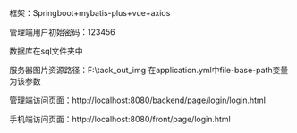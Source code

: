 框架：Springboot+mybatis-plus+vue+axios

管理端用户初始密码：123456

数据库在sql文件夹中

服务器图片资源路径：F:\tack_out_img      在application.yml中file-base-path变量为该参数

管理端访问页面：http://localhost:8080/backend/page/login/login.html

手机端访问页面：http://localhost:8080/front/page/login.html